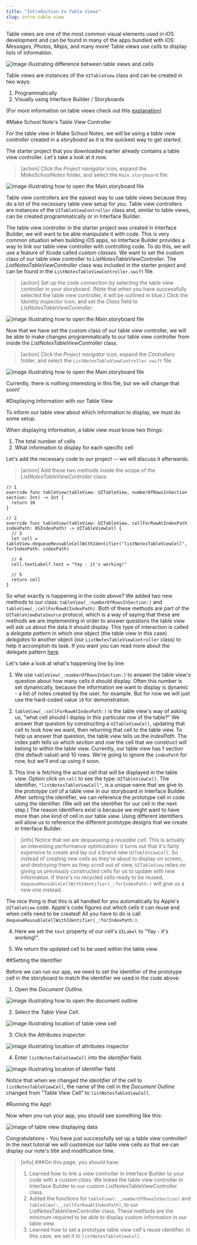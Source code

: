 ```yaml
---
title: "Introduction to Table Views"
slug: intro-table-view
---
```


Table views are one of the most common visual elements used in iOS development and can be found in many of the apps bundled with iOS: *Messages*, *Photos*, *Maps*, and many more! Table views use *cells* to display lists of information.

![image illustrating difference between table views and cells](./images/tableview-vs-cell.png)

Table views are instances of the `UITableView` class and can be created in two ways:

1. Programmatically
2. Visually using Interface Builder / Storyboards

(For more information on table views check out this [explanation](https://www.makeschool.com/tutorials/swift-concepts-explained/table-views))

#Make School Note's Table View Controller

For the table view in Make School Notes, we will be using a *table view controller* created in a *storyboard* as it is the quickest way to get started.

The starter project that you downloaded earlier already contains a table view controller. Let's take a look at it now.

> [action]
Click the *Project navigator* icon, expand the *MakeSchoolNotes* folder, and select the `Main.storyboard` file:
>
![image illustrating how to open the Main.storyboard file](./images/open-main-storyboard.png)

Table view controllers are the easiest way to use table views because they do a lot of the necessary table view setup for you. Table view controllers are instances of the `UITableViewController` class and, similar to table views, can be created programmatically or in Interface Builder.

The table view controller in the starter project was created in Interface Builder, we will want to be able manipulate it with code. This is very common situation when building iOS apps, so Interface Builder provides a way to link our table view controller with controlling code. To do this, we will use a feature of Xcode called *custom classes*. We want to set the custom class of our table view controller to *ListNotesTableViewController*. The *ListNotesTableViewController* class was included in the starter project and can be found in the `ListNotesTableViewController.swift` file.

> [action]
Set up the code connection by selecting the table view controller in your storyboard. (Note that when you have successfully selected the table view controller, it will be outlined in blue.) Click the *Identity inspector* icon, and set the *Class* field to *ListNotesTableViewController*.
>
![image illustrating how to open the Main.storyboard file](./images/code-connection.png)

Now that we have set the custom class of our table view controller, we will be able to make changes programmatically to our table view controller from inside the *ListNotesTableViewController* class.

> [action]
Click the *Project navigator* icon, expand the *Controllers* folder, and select the `ListNotesTableViewController.swift` file.
>
![image illustrating how to open the Main.storyboard file](./images/ListNotesTableViewController.png)

Currently, there is nothing interesting in this file, but we will change that soon!

#Displaying Information with our Table View

To inform our table view about which information to display, we must do some setup.

When displaying information, a table view *must* know two things:

1. The total number of cells
2. What information to display for each specific cell

Let's add the necessary code to our project -- we will discuss it afterwards.

> [action]
Add these two methods inside the scope of the *ListNotesTableViewController* class:
>
    // 1
    override func tableView(tableView: UITableView, numberOfRowsInSection section: Int) -> Int {
      return 10
    }
>   
    // 2
    override func tableView(tableView: UITableView, cellForRowAtIndexPath indexPath: NSIndexPath) -> UITableViewCell {
      // 3
      let cell = tableView.dequeueReusableCellWithIdentifier("listNotesTableViewCell", forIndexPath: indexPath)
>   
      // 4
      cell.textLabel?.text = "Yay - it's working!"
>
      // 5
      return cell
    }

So what exactly is happening in the code above? We added two new methods to our class: `tableView(_:numberOfRowsInSection:)` and `tableView(_:cellForRowAtIndexPath)`. Both of these methods are part of the `UITableViewDataSource` protocol, which is a way of saying that these are methods we are implementing in order to answer questions the table view will ask us about the data it should display. This type of interaction is called a *delegate pattern* in which one object (the table view in this case) *delegates* to another object (our `ListNotesTableViewController` class) to help it accomplish its task. If you want you can read more about the delegate pattern [here](https://www.makeschool.com/tutorials/swift-concepts-explained/delegates).

Let's take a look at what's happening line by line:

1. We use `tableView(_:numberOfRowsInSection:)` to answer the table view's question about how many cells it should display. Often this number is set dynamically, because the information we want to display is dynamic - a list of notes created by the user, for example. But for now we will just use the hard-coded value `10` for demonstration.

2. `tableView(_:cellForRowAtIndexPath:)` is the table view's way of asking us, "what cell should I dsplay in this particular row of the table?"  We answer that question by constructing a `UITableViewCell`, updating that cell to look how we want, then returning that cell to the table view. To help us answer that question, the table view tells us the *indexPath*. The index path tells us which *section* and *row* the cell that we construct will belong to within the table view. Currently, our table view has 1 section (the default value) and 10 rows. We're going to ignore the `indexPath` for now, but we'll end up using it soon.

3. This line is fetching the actual cell that will be displayed in the table view. Option click on `cell` to see the type: `UITableViewCell`. The identifier, `"listNotesTableViewCell"`, is a unique name that we give to the *prototype cell* of a table view in our storyboard in Interface Builder. After setting the identifier, we can reference the prototype cell in code using the identifier. (We will set the identifier for our cell in the next step.) The reason identifiers exist is because we might want to have more than one kind of cell in our table view. Using different identifiers will allow us to reference the different prototype designs that we create in Interface Builder.

> [info]
> Notice that we are *dequeueing* a *reusable cell*. This is actually an interesting performance optimization: it turns out that it's fairly expensive to create and lay out a brand new `UITableViewCell`. So instead of creating new cells as they're about to display on screen, and destroying them as they scroll out of view, `UITableView` relies on giving us previously constructed cells for us to update with new information. If there's no recycled cells ready to be reused, `dequeueReusableCellWithIdentifier(_:forIndexPath:)` will give us a new one instead.
>
The nice thing is that this is all handled for you automatically by Apple's `UITableView` code. Apple's code figures out which cells it can reuse and when cells need to be created! All you have to do is call `dequeueReusableCellWithIdentifier(_:forIndexPath:)`.

4. Here we set the `text` property of our cell's `UILabel` to "Yay - it's working!".

5. We return the updated cell to be used within the table view.

##Setting the Identifier

Before we can run our app, we need to set the identifier of the prototype cell in the storyboard to match the identifier we used in the code above:

1. Open the *Document Outline*.

  ![image illustrating how to open the document outline](./images/document-outline.png)

2. Select the *Table View Cell*.

  ![image illustrating location of table view cell](./images/tableViewCell.png)

3. Click the *Attributes inspector*.

  ![image illustrating location of attributes inspector](./images/attributes-inspector.png)

4. Enter `listNotesTableViewCell` into the *identifier* field.

  ![image illustrating location of identifier field](./images/identifier.png)

Notice that when we changed the *identifier* of the cell to `listNotesTableViewCell`, the name of the cell in the *Document Outline* changed from "Table View Cell" to `listNotesTableViewCell`.

#Running the App!

Now when you run your app, you should see something like this:

![image of table view displaying data](./images/table-view-with-data.png)

Congratulations - You have just successfully set up a table view controller! In the next tutorial we will customize our table view cells so that we can display our note's title and modification time.

>[info]
>###On this page, you should have:
>
>1. Learned how to link a view controller in Interface Builder to your code with a *custom class*. We linked the table view controller in Interface Builder to our custom ListNotesTableViewController class.
>2. Added the functions for `tableView(:_,numberOfRowsInSection)` and `tableView(:_,cellForRowAtIndexPath)`, to our ListNotesTableViewController class. These methods are the minimum required to be able to display custom information in our table view.
>3. Learned how to set a prototype table view cell's reuse identifier. In this case, we set it to `listNotesTableViewCell`.
